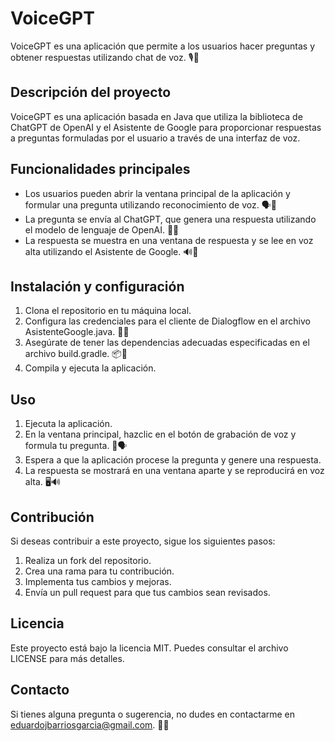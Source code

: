 # VoiceGPT

VoiceGPT es una aplicación que permite a los usuarios hacer preguntas y obtener respuestas utilizando chat de voz. 🎙️💬

## Descripción del proyecto

VoiceGPT es una aplicación basada en Java que utiliza la biblioteca de ChatGPT de OpenAI y el Asistente de Google para proporcionar respuestas a preguntas formuladas por el usuario a través de una interfaz de voz.

## Funcionalidades principales

- Los usuarios pueden abrir la ventana principal de la aplicación y formular una pregunta utilizando reconocimiento de voz. 🗣️🤔
- La pregunta se envía al ChatGPT, que genera una respuesta utilizando el modelo de lenguaje de OpenAI. 💭💡
- La respuesta se muestra en una ventana de respuesta y se lee en voz alta utilizando el Asistente de Google. 🔊📢

## Instalación y configuración

1. Clona el repositorio en tu máquina local.
2. Configura las credenciales para el cliente de Dialogflow en el archivo AsistenteGoogle.java. 📝🔑
3. Asegúrate de tener las dependencias adecuadas especificadas en el archivo build.gradle. 📦🔧
4. Compila y ejecuta la aplicación.

## Uso

1. Ejecuta la aplicación.
2. En la ventana principal, hazclic en el botón de grabación de voz y formula tu pregunta. 🎤🗣️
3. Espera a que la aplicación procese la pregunta y genere una respuesta.
4. La respuesta se mostrará en una ventana aparte y se reproducirá en voz alta. 🖥️🔊


## Contribución

Si deseas contribuir a este proyecto, sigue los siguientes pasos:

1. Realiza un fork del repositorio.
2. Crea una rama para tu contribución.
3. Implementa tus cambios y mejoras.
4. Envía un pull request para que tus cambios sean revisados.

## Licencia

Este proyecto está bajo la licencia MIT. Puedes consultar el archivo LICENSE para más detalles.

## Contacto

Si tienes alguna pregunta o sugerencia, no dudes en contactarme en eduardojbarriosgarcia@gmail.com. 📧🙂
